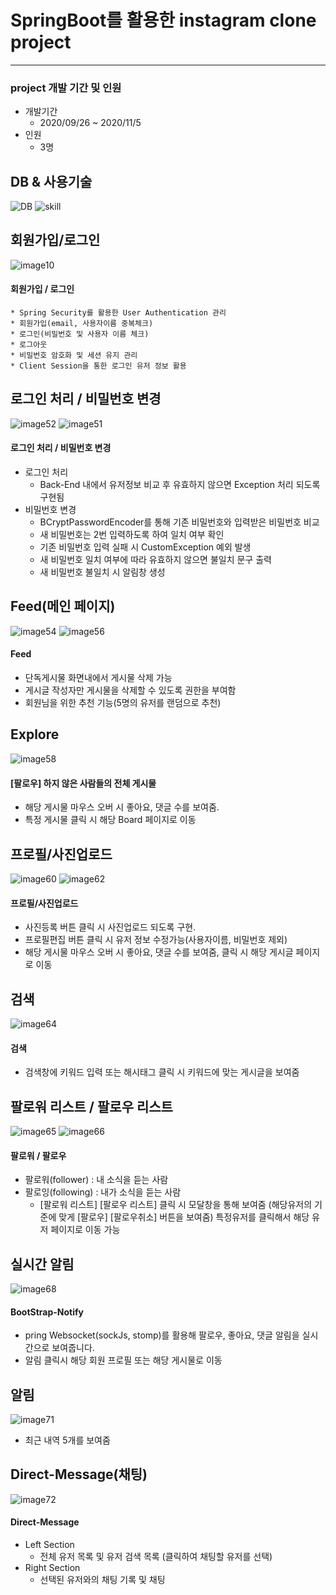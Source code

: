 # SpringBoot를 활용한 instagram clone project
------------------------------------------------------------

### project 개발 기간 및 인원
* 개발기간
	* 2020/09/26 ~ 2020/11/5
* 인원
	* 3명

## DB & 사용기술
![DB](https://user-images.githubusercontent.com/50615738/103171278-572c2980-488e-11eb-9ebc-9cdf7bf6930b.png)
![skill](https://user-images.githubusercontent.com/50615738/103171459-ca826b00-488f-11eb-8a8a-3eb1b44fac8c.png)

## 회원가입/로그인
![image10](https://user-images.githubusercontent.com/50615738/103172132-a8d7b280-4894-11eb-9989-8a81023dba10.png)
#### 회원가입 / 로그인
	* Spring Security를 활용한 User Authentication 관리
	* 회원가입(email, 사용자이름 중복체크)
	* 로그인(비밀번호 및 사용자 이름 체크)
	* 로그아웃
	* 비밀번호 암호화 및 세션 유지 관리
	* Client Session을 통한 로그인 유저 정보 활용

## 로그인 처리 / 비밀번호 변경
![image52](https://user-images.githubusercontent.com/50615738/103172212-3f0bd880-4895-11eb-9532-38be81ba729c.png)
![image51](https://user-images.githubusercontent.com/50615738/103172218-51861200-4895-11eb-907f-c77ab17f5f52.png)
#### 로그인 처리 / 비밀번호 변경
* 로그인 처리
	* Back-End 내에서 유저정보 비교 후 유효하지 않으면 Exception 처리 되도록 구현됨
* 비밀번호 변경
	* BCryptPasswordEncoder를 통해 기존 비밀번호와 입력받은 비밀번호 비교
	* 새 비밀번호는 2번 입력하도록 하여 일치 여부 확인
	* 기존 비밀번호 입력 실패 시 CustomException 예외 발생
	* 새 비밀번호 일치 여부에 따라 유효하지 않으면 불일치 문구 출력
	* 새 비밀번호 불일치 시 알림창 생성

## Feed(메인 페이지)
![image54](https://user-images.githubusercontent.com/50615738/103172330-0f110500-4896-11eb-844e-e5153d8dda04.png)
![image56](https://user-images.githubusercontent.com/50615738/103172338-1a643080-4896-11eb-95fe-d46cc32f0be3.png)
#### Feed
* 단독게시물 화면내에서 게시물 삭제 가능
* 게시글 작성자만 게시물을 삭제할 수 있도록 권한을 부여함
* 회원님을 위한 추천 기능(5명의 유저를 랜덤으로 추천)

## Explore
![image58](https://user-images.githubusercontent.com/50615738/103172418-93638800-4896-11eb-8d03-11d8140b3386.png)
#### [팔로우] 하지 않은 사람들의 전체 게시물
* 해당 게시물 마우스 오버 시 좋아요, 댓글 수를 보여줌.
* 특정 게시물 클릭 시 해당 Board 페이지로 이동

## 프로필/사진업로드
![image60](https://user-images.githubusercontent.com/50615738/103172447-e0475e80-4896-11eb-8bc7-e2cad70d372a.png)
![image62](https://user-images.githubusercontent.com/50615738/103172451-eccbb700-4896-11eb-8726-a37cc14bb6f8.png)
#### 프로필/사진업로드
* 사진등록 버튼 클릭 시 사진업로드 되도록 구현.
* 프로필편집 버튼 클릭 시 유저 정보 수정가능(사용자이름, 비밀번호 제외) 
* 해당 게시물 마우스 오버 시 좋아요,  댓글 수를 보여줌, 클릭 시 해당 게시글 페이지로 이동

## 검색
![image64](https://user-images.githubusercontent.com/50615738/103172508-68c5ff00-4897-11eb-9be8-b2314afebd22.png)
#### 검색
* 검색창에 키워드 입력 또는 해시태그 클릭 시 키워드에 맞는 게시글을 보여줌

## 팔로워 리스트 / 팔로우 리스트
![image65](https://user-images.githubusercontent.com/50615738/103172578-cc502c80-4897-11eb-9cd4-f11df2993336.png)
![image66](https://user-images.githubusercontent.com/50615738/103172580-ce19f000-4897-11eb-981e-abf0613a80fa.png)
#### 팔로워 / 팔로우
* 팔로워(follower) : 내 소식을 듣는 사람
* 팔로잉(following) : 내가 소식을 듣는 사람
	* [팔로워 리스트] [팔로우 리스트] 클릭 시 모달창을 통해 보여줌 
	(해당유저의 기준에 맞게 [팔로우] [팔로우취소] 버튼을 보여줌)
	특정유저를 클릭해서 해당 유저 페이지로 이동 가능

## 실시간 알림
![image68](https://user-images.githubusercontent.com/50615738/103172677-6ca65100-4898-11eb-9bc7-1c262c10ed7a.png)
#### BootStrap-Notify
* pring Websocket(sockJs, stomp)를 활용해 팔로우, 좋아요, 댓글 알림을 실시간으로 보여줍니다.
* 알림 클릭시 해당 회원 프로필 또는 해당 게시물로 이동

## 알림
![image71](https://user-images.githubusercontent.com/50615738/103172712-b42cdd00-4898-11eb-90c5-1809a4b1597e.png)
* 최근 내역 5개를 보여줌

## Direct-Message(채팅)
![image72](https://user-images.githubusercontent.com/50615738/103172739-de7e9a80-4898-11eb-840c-0540752510fe.png)
#### Direct-Message
* Left Section
	* 전체 유저 목록 및 유저 검색 목록 (클릭하여 채팅할 유저를 선택)
* Right Section
	* 선택된 유저와의 채팅 기록 및 채팅 
